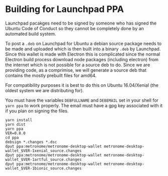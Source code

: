 # Building for Launchpad PPA

Launchpad pacakges need to be signed by someone who has signed the Ubuntu Code of Conduct so they cannot be completely done by an automated build system.

To post a `.deb` on Launchpad for Ubuntu a debian source package needs to be made and uploaded which is then built into a binary `.deb` by Launchpad.  Since this wallet is made with Electron this is complicated since the normal Electron build process download node packages (including electron) from the internet which is not possible for a source deb to do.  Since we are providing code, as a comprimise, we will generate a source deb that contains the mostly prebuilt files for amd64.

For compatibility purposes it is best to do this on Ubuntu 16.04/Xenial (the oldest system we are distributing for).

You must have the variables `DEBFULLNAME` and `DEBEMAIL` set in your shell for `yarn ppa` to work properly.  The email must have a gpg key associated with it if you plan on signing the files.

```
yarn install
yarn dist
yarn ppa
VER=0.8.0
cd ppa
debsign *.changes *.dsc
dput ppa:metronome/metronome-desktop-wallet metronome-desktop-wallet_$VER-1xenial_source.changes
dput ppa:metronome/metronome-desktop-wallet metronome-desktop-wallet_$VER-1artful_source.changes
dput ppa:metronome/metronome-desktop-wallet metronome-desktop-wallet_$VER-1bionic_source.changes
```
